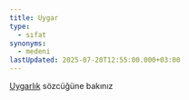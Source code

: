 ```yaml
---
title: Uygar
type:
  - sıfat
synonyms:
  - medeni
lastUpdated: 2025-07-20T12:55:00.000+03:00
---
```

[Uygarlık](/sozluk/uygarlık) sözcüğüne bakınız
